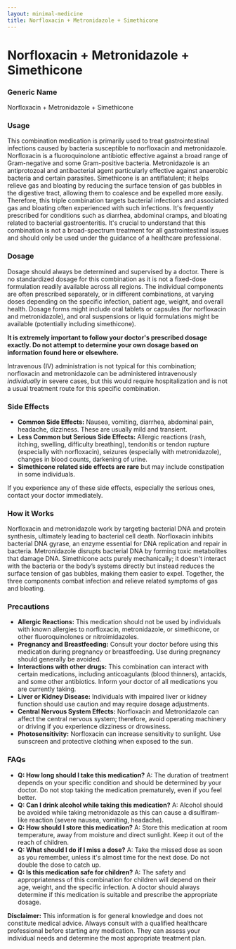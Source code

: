 ```yaml
---
layout: minimal-medicine
title: Norfloxacin + Metronidazole + Simethicone
---
```


# Norfloxacin + Metronidazole + Simethicone
### Generic Name
Norfloxacin + Metronidazole + Simethicone


### Usage

This combination medication is primarily used to treat gastrointestinal infections caused by bacteria susceptible to norfloxacin and metronidazole.  Norfloxacin is a fluoroquinolone antibiotic effective against a broad range of Gram-negative and some Gram-positive bacteria. Metronidazole is an antiprotozoal and antibacterial agent particularly effective against anaerobic bacteria and certain parasites. Simethicone is an antiflatulent; it helps relieve gas and bloating by reducing the surface tension of gas bubbles in the digestive tract, allowing them to coalesce and be expelled more easily.  Therefore, this triple combination targets bacterial infections and associated gas and bloating often experienced with such infections.  It's frequently prescribed for conditions such as diarrhea, abdominal cramps, and bloating related to bacterial gastroenteritis.  It's crucial to understand that this combination is not a broad-spectrum treatment for all gastrointestinal issues and should only be used under the guidance of a healthcare professional.


### Dosage

Dosage should always be determined and supervised by a doctor.  There is no standardized dosage for this combination as it is not a fixed-dose formulation readily available across all regions. The individual components are often prescribed separately, or in different combinations, at varying doses depending on the specific infection, patient age, weight, and overall health.  Dosage forms might include oral tablets or capsules (for norfloxacin and metronidazole), and oral suspensions or liquid formulations might be available (potentially including simethicone).  

**It is extremely important to follow your doctor's prescribed dosage exactly.  Do not attempt to determine your own dosage based on information found here or elsewhere.**

Intravenous (IV) administration is not typical for this combination; norfloxacin and metronidazole can be administered intravenously *individually* in severe cases, but this would require hospitalization and is not a usual treatment route for this specific combination.

### Side Effects

* **Common Side Effects:** Nausea, vomiting, diarrhea, abdominal pain, headache, dizziness.  These are usually mild and transient.
* **Less Common but Serious Side Effects:**  Allergic reactions (rash, itching, swelling, difficulty breathing), tendonitis or tendon rupture (especially with norfloxacin), seizures (especially with metronidazole), changes in blood counts,  darkening of urine.  
* **Simethicone related side effects are rare** but may include constipation in some individuals.


If you experience any of these side effects, especially the serious ones, contact your doctor immediately.


### How it Works

Norfloxacin and metronidazole work by targeting bacterial DNA and protein synthesis, ultimately leading to bacterial cell death. Norfloxacin inhibits bacterial DNA gyrase, an enzyme essential for DNA replication and repair in bacteria. Metronidazole disrupts bacterial DNA by forming toxic metabolites that damage DNA.  Simethicone acts purely mechanically; it doesn't interact with the bacteria or the body’s systems directly but instead reduces the surface tension of gas bubbles, making them easier to expel.  Together, the three components combat infection and relieve related symptoms of gas and bloating.



### Precautions

* **Allergic Reactions:** This medication should not be used by individuals with known allergies to norfloxacin, metronidazole, or simethicone, or other fluoroquinolones or nitroimidazoles.
* **Pregnancy and Breastfeeding:** Consult your doctor before using this medication during pregnancy or breastfeeding.  Use during pregnancy should generally be avoided.
* **Interactions with other drugs:**  This combination can interact with certain medications, including anticoagulants (blood thinners), antacids, and some other antibiotics.  Inform your doctor of all medications you are currently taking.
* **Liver or Kidney Disease:** Individuals with impaired liver or kidney function should use caution and may require dosage adjustments.
* **Central Nervous System Effects:**  Norfloxacin and Metronidazole can affect the central nervous system; therefore,  avoid operating machinery or driving if you experience dizziness or drowsiness.
* **Photosensitivity:** Norfloxacin can increase sensitivity to sunlight.  Use sunscreen and protective clothing when exposed to the sun.



### FAQs

* **Q: How long should I take this medication?**  A: The duration of treatment depends on your specific condition and should be determined by your doctor. Do not stop taking the medication prematurely, even if you feel better.
* **Q: Can I drink alcohol while taking this medication?** A: Alcohol should be avoided while taking metronidazole as this can cause a disulfiram-like reaction (severe nausea, vomiting, headache).
* **Q: How should I store this medication?** A: Store this medication at room temperature, away from moisture and direct sunlight. Keep it out of the reach of children.
* **Q: What should I do if I miss a dose?** A:  Take the missed dose as soon as you remember, unless it's almost time for the next dose. Do not double the dose to catch up.
* **Q: Is this medication safe for children?** A:  The safety and appropriateness of this combination for children will depend on their age, weight, and the specific infection. A doctor should always determine if this medication is suitable and prescribe the appropriate dosage.

**Disclaimer:** This information is for general knowledge and does not constitute medical advice. Always consult with a qualified healthcare professional before starting any medication.  They can assess your individual needs and determine the most appropriate treatment plan.
